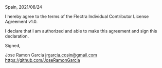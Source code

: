 Spain, 2021/08/24

I hereby agree to the terms of the Flectra Individual Contributor License
Agreement v1.0.

I declare that I am authorized and able to make this agreement and sign this
declaration.

Signed,

Jose Ramon Garcia jrgarcia.cosin@gmail.com https://github.com/JoseRamonGarcia
